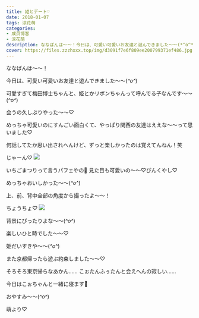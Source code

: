 ```yaml
---
title: 姫とデート♡
date: 2018-01-07
tags: 涼花萌
categories: 
- 成员博客
- 涼花萌
description: ななばんは〜〜！今日は、可愛い可愛いお友達と遊んできました〜〜(*^o^*)可愛すぎて梅田博士ちゃんと、姫とかリボンちゃんって呼んでる子なんです〜〜(*^o^*)会うの久しぶりや...
cover: https://files.zzzhxxx.top/img/d3091f7e6f809ee200799371ef486.jpg 
---
```






ななばんは〜〜！



今日は、可愛い可愛いお友達と遊んできました〜〜(*^o^*)



可愛すぎて梅田博士ちゃんと、姫とかリボンちゃんって呼んでる子なんです〜〜(*^o^*)



会うの久しぶりやった〜〜♡



めっちゃ可愛いのにすんごい面白くて、やっぱり関西の友達はええな〜〜って思いました♡


何話してたか思い出されへんけど、ずっと楽しかったのは覚えてんねん！笑





じゃーん♡
![](https://files.zzzhxxx.top/img/d3091f7e6f809ee200799371ef486.jpg)





いちごまつりって言うパフェやの🍓
見た目も可愛いの〜〜♡ぴんくやし♡


めっちゃおいしかった〜〜(*^o^*)


上、前、背中全部の角度から撮ったよ〜〜！






ちょうちょ♡
![](https://files.zzzhxxx.top/img/d3091f7e6f809ee200799371ef486-01.jpg)







背景にぴったりよな〜〜(*^o^*)



楽しいひと時でした〜〜♡

姫だいすきや〜〜(*^o^*)



また京都帰ったら遊ぶ約束しました〜〜♡








そろそろ東京帰らなあかん……
こぉたんふぅたんと会えへんの寂しい……




今日はこぉちゃんと一緒に寝ます🐩







おやすみ〜〜(*^o^*)




萌より♡



